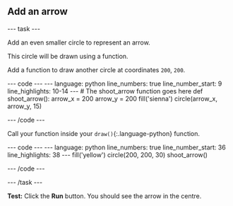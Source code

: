 <h2 class="c-project-heading--task">Add an arrow</h2>

--- task ---

Add an even smaller circle to represent an arrow.

This circle will be drawn using a function.

Add a function to draw another circle at coordinates `200`, `200`.

<div class="c-project-code">
--- code ---
---
language: python
line_numbers: true
line_number_start: 9
line_highlights: 10-14
---
# The shoot_arrow function goes here
def shoot_arrow():
    arrow_x = 200
    arrow_y = 200
    fill('sienna')
    circle(arrow_x, arrow_y, 15)

--- /code ---
</div>

Call your function inside your `draw()`{:.language-python} function.

<div class="c-project-code">
--- code ---
---
language: python
line_numbers: true
line_number_start: 36
line_highlights: 38
---
    fill('yellow')
    circle(200, 200, 30)
    shoot_arrow()

--- /code ---
</div>

--- /task ---

**Test:** Click the **Run** button. You should see the arrow in the centre.